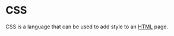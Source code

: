 # CSS


CSS is a language that can be used to add style to an [HTML](/entry/HTML) page.























